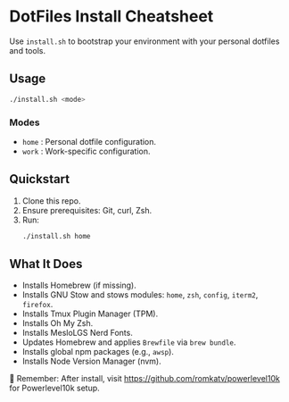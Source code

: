 # DotFiles Install Cheatsheet

Use `install.sh` to bootstrap your environment with your personal dotfiles and tools.

## Usage
```bash
./install.sh <mode>
```

### Modes
- `home` : Personal dotfile configuration.
- `work` : Work-specific configuration.

## Quickstart
1. Clone this repo.
2. Ensure prerequisites: Git, curl, Zsh.
3. Run:
   ```bash
   ./install.sh home
   ```

## What It Does
- Installs Homebrew (if missing).
- Installs GNU Stow and stows modules: `home`, `zsh`, `config`, `iterm2`, `firefox`.
- Installs Tmux Plugin Manager (TPM).
- Installs Oh My Zsh.
- Installs MesloLGS Nerd Fonts.
- Updates Homebrew and applies `Brewfile` via `brew bundle`.
- Installs global npm packages (e.g., `awsp`).
- Installs Node Version Manager (nvm).

🚀 Remember: After install, visit https://github.com/romkatv/powerlevel10k for Powerlevel10k setup.